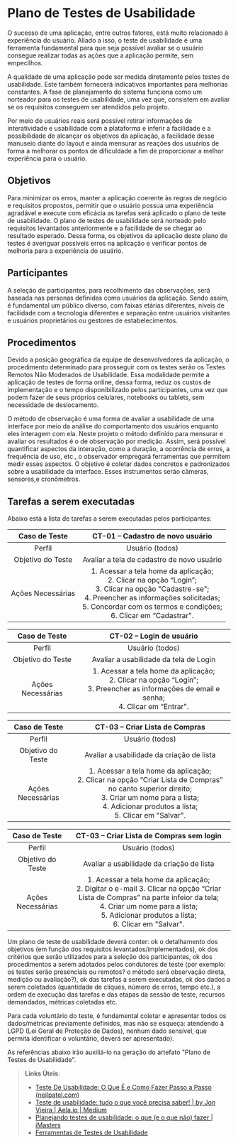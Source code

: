 # Plano de Testes de Usabilidade

O sucesso de uma aplicação, entre outros fatores, está muito relacionado à experiência do usuário. Aliado a isso, o teste de usabilidade é uma ferramenta fundamental para que seja possível avaliar se o usuário consegue realizar todas as ações que a aplicação permite, sem empecílhos.

A qualidade de uma aplicação pode ser medida diretamente pelos testes de usabilidade. Este também fornecerá indicativos importantes para melhorias constantes. A fase de planejamento do sistema funciona como um norteador para os testes de usabilidade, uma vez que, consistem em avaliar se os requisitos conseguem ser atendidos pelo projeto.

Por meio de usuários reais será possível retirar informações de interatividade e usabilidade com a plataforma e inferir a facilidade e a possibilidade de alcançar os objetivos da aplicação, a facilidade desse manuseio diante do layout e ainda mensurar as reações dos usuários de forma a melhorar os pontos de dificuldade a fim de proporcionar a melhor experiência para o usuário.

## Objetivos

Para minimizar os erros, manter a aplicação coerente às regras de negócio e requisitos propostos, permitir que o usuário possua uma experiência agradável e execute com eficácia as tarefas será aplicado o plano de teste de usabilidade.  O plano de testes de usabilidade será norteado pelo requisitos levantados anteriormente e a facilidade de se chegar ao resultado esperado. Dessa forma, os objetivos da aplicação deste plano de testes é averiguar possíveis erros na aplicação e verificar pontos de melhoria para a experiência do usuário.

## Participantes

A seleção de participantes, para recolhimento das observações, será baseada nas personas definidas como usuários da aplicação. Sendo assim, é fundamental um público diverso, com faixas etárias diferentes, níveis de facilidade com a tecnologia diferentes e separação entre usuários visitantes e usuários proprietários ou gestores de estabelecimentos.

## Procedimentos

Devido a posição geográfica da equipe de desenvolvedores da aplicação, o procedimento determinado para prosseguir com os testes serão os Testes Remotos Não Moderados de Usabilidade. Essa modalidade permite a aplicação de testes de forma online, dessa forma, reduz os custos de implementação e o tempo disponibilizado pelos participantes, uma vez que podem fazer de seus próprios celulares, notebooks ou tablets, sem necessidade de deslocamento.

O método de observação é uma forma de avaliar a usabilidade de uma interface por meio da análise do comportamento dos usuários enquanto eles interagem com ela. Neste projeto o método definido para mensurar e avaliar os resultados é o de observação por medição. Assim, será possível quantificar aspectos da interação, como a duração, a ocorrência de erros, a frequência de uso, etc., o observador empregará ferramentas que permitem medir esses aspectos. O objetivo é coletar dados concretos e padronizados sobre a usabilidade da interface. Esses instrumentos serão câmeras, sensores,e cronômetros.

## Tarefas a serem executadas

Abaixo está a lista de tarefas a serem executadas pelos participantes:

| **Caso de Teste** 	| **CT-01 – Cadastro de novo usuário** 	|
|:---:	|:---:	|
|	Perfil 	| Usuário (todos) |
| Objetivo do Teste 	| Avaliar a tela de cadastro de novo usuário |
| Ações Necessárias 	| 1. Acessar a tela home da aplicação; <br> 2. Clicar na opção “Login”; <br> 3. Clicar na opção "Cadastre-se"; <br> 4. Preencher as informações solicitadas; <br> 5. Concordar com os termos e condições; <br> 6. Clicar em “Cadastrar". |

| **Caso de Teste** 	| **CT-02 – Login de usuário** 	|
|:---:	|:---:	|
|	Perfil 	| Usuário (todos) |
| Objetivo do Teste 	| Avaliar a usabilidade da tela de Login |
| Ações Necessárias 	| 1. Acessar a tela home da aplicação; <br> 2. Clicar na opção “Login”; <br> 3. Preencher as informações de email e senha; <br> 4. Clicar em “Entrar". |

| **Caso de Teste** 	| **CT-03 – Criar Lista de Compras** 	|
|:---:	|:---:	|
|	Perfil 	| Usuário (todos) |
| Objetivo do Teste 	| Avaliar a usabilidade da criação de lista |
| Ações Necessárias 	| 1. Acessar a tela home da aplicação; <br> 2. Clicar na opção “Criar Lista de Compras” no canto superior direito; <br> 3. Criar um nome para a lista; <br> 4. Adicionar produtos a lista; <br> 5. Clicar em "Salvar". |

| **Caso de Teste** 	| **CT-03 – Criar Lista de Compras sem login** 	|
|:---:	|:---:	|
|	Perfil 	| Usuário (todos) |
| Objetivo do Teste 	| Avaliar a usabilidade da criação de lista |
| Ações Necessárias 	| 1. Acessar a tela home da aplicação; <br> 2. Digitar o e-mail 3. Clicar na opção “Criar Lista de Compras” na parte infeior da tela; <br> 4. Criar um nome para a lista; <br> 5. Adicionar produtos a lista; <br> 6. Clicar em "Salvar". |

Um plano de teste de usabilidade deverá conter: ok
o detalhamento dos objetivos (em função dos requisitos levantados/implementados), ok
dos critérios que serão utilizados para a seleção dos participantes, ok
dos procedimentos a serem adotados pelos condutores de teste (por exemplo: os testes serão presenciais ou remotos? o método será observação direta, medição ou avaliação?), ok
das tarefas a serem executadas, ok
dos dados a serem coletados (quantidade de cliques, número de erros, tempo etc.), 
a ordem de execução das tarefas e das etapas da sessão de teste, 
recursos demandados, 
métricas coletadas etc.

Para cada voluntário do teste, é fundamental coletar e apresentar todos os dados/métricas previamente definidos, mas não se esqueça: atendendo à LGPD (Lei Geral de Proteção de Dados), nenhum dado sensível, que permita identificar o voluntário, deverá ser apresentado).

As referências abaixo irão auxiliá-lo na geração do artefato "Plano de Testes de Usabilidade".

> **Links Úteis**:
> - [Teste De Usabilidade: O Que É e Como Fazer Passo a Passo (neilpatel.com)](https://neilpatel.com/br/blog/teste-de-usabilidade/)
> - [Teste de usabilidade: tudo o que você precisa saber! | by Jon Vieira | Aela.io | Medium](https://medium.com/aela/teste-de-usabilidade-o-que-voc%C3%AA-precisa-saber-39a36343d9a6/)
> - [Planejando testes de usabilidade: o que (e o que não) fazer | iMasters](https://imasters.com.br/design-ux/planejando-testes-de-usabilidade-o-que-e-o-que-nao-fazer/)
> - [Ferramentas de Testes de Usabilidade](https://www.usability.gov/how-to-and-tools/resources/templates.html)

